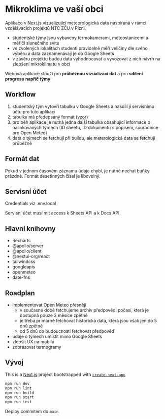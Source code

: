 # Mikroklima ve vaší obci

Aplikace v [Next.js](https://nextjs.org) vizualizující meteorologická data nasbíraná v rámci vzdělávacích projektů NTC ZČU v Plzni.

- studentské týmy jsou vybaveny termokamerami, meteostanicemi a měřiči slunečního svitu
- ve zvolených lokalitách studenti pravidelně měří veličiny dle svého výběru a data zaznamenávají je do Google Sheets
- v závěru projektu budou data vyhodnocovat a vyvozovat z nich návrh na zlepšení mikroklimatu v obci

Webová aplikace slouží pro **průběžnou vizualizaci dat** a pro **sdílení progresu napříč týmy**.

## Workflow

1. studentský tým vytovří tabulku v Google Sheets a nasdílí jí servisnímu účtu pro tuto aplikaci
2. tabulka má předepsaný formát ([vzor]())
3. pro běh aplikace je nutná jedna další tabulka obsahující informace o nalinkovaných týmech (ID sheetu, ID dokumentu s popisem, souřadnice pro Open Meteo)
4. data o týmech se fetchují při buildu, ale meterologická data se fetchují průběžně

## Formát dat

Pokud v jednom časovém záznamu údaje chybí, je nutné nechat buňky prázdné. Formát desetinných čísel je libovolný.

## Servisní účet

Credentials viz .env.local

Servisní účet musí mít access k Sheets API a k Docs API.

## Hlavní knihovny

- Recharts
- @apollo/server
- @apollo/client
- @nextui-org/react
- tailwindcss
- googleapis
- openmeteo
- date-fns

## Roadplan

- implementovat Open Meteo přesněji
    - v současné době fetchujeme archiv předpovědi počasí, která je dostupná pouze 3 měsíce zpětně
    - je třeba primárně fetchovat historická data, která jsou však jen do 5 dnů zpětně
    - od 5 dnů do budoucnosti fetchovat předpověď
- údaje o týmech umístit mimo Google Sheets 
- zlepšit UX na mobilu
- zobrazovat termogramy


## Vývoj

This is a [Next.js](https://nextjs.org/) project bootstrapped with [`create-next-app`](https://github.com/vercel/next.js/tree/canary/packages/create-next-app).

```bash
npm run dev
npm run lint
npm run build
npm run start
npm run test
```

Deploy commitem do `main`.
